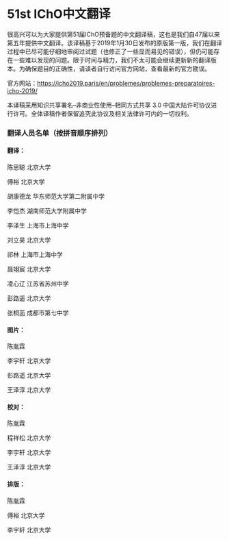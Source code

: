# 51st IChO中文翻译

很高兴可以为大家提供第51届IChO预备题的中文翻译稿，这也是我们自47届以来第五年提供中文翻译。该译稿基于2019年1月30日发布的原版第一版，我们在翻译过程中已尽可能仔细地审阅过试题（也修正了一些显而易见的错误），但仍可能存在一些难以发现的问题。限于时间与精力，我们不太可能会继续更新新的翻译版本。为确保题目的正确性，请读者自行访问官方网站，查看最新的官方勘误。

官方网站：<https://icho2019.paris/en/problemes/problemes-preparatoires-icho-2019/>

本译稿采用知识共享署名–非商业性使用–相同方式共享 3.0 中国大陆许可协议进行许可。全体译稿作者保留追究此协议及相关法律许可内的一切权利。

### 翻译人员名单（按拼音顺序排列）

#### 翻译：

陈思聪                  北京大学

傅裕                     北京大学

胡康德龙              华东师范大学第二附属中学

李恺杰                  湖南师范大学附属中学

李泽生                  上海市上海中学

刘立昊                  北京大学

祁林                     上海市上海中学

聂翊宸                  北京大学

凌心辽                  江苏省苏州中学

彭路遥                  北京大学

张桐菡                  成都市第七中学

#### 图片：

陈胤霖                  

李宇轩                  北京大学

彭路遥                  北京大学

王泽淳                  北京大学

#### 校对：

陈胤霖

程祥松                  北京大学

李宇轩                  北京大学

王泽淳                  北京大学

#### 排版：

陈胤霖                  

傅裕                     北京大学

李宇轩                     北京大学

